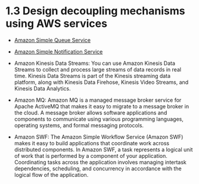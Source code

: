 # 1.3 Design decoupling mechanisms using AWS services

* [Amazon Simple Queue Service](sqs)

* [Amazon Simple Notification Service](sns)

* Amazon Kinesis Data Streams: You can use Amazon Kinesis Data Streams to collect and process large streams of data records in real time. Kinesis Data Streams is part of the Kinesis streaming data platform, along with Kinesis Data Firehose, Kinesis Video Streams, and Kinesis Data Analytics.

* Amazon MQ: Amazon MQ is a managed message broker service for Apache ActiveMQ that makes it easy to migrate to a message broker in the cloud. A message broker allows software applications and components to communicate using various programming languages, operating systems, and formal messaging protocols.

* Amazon SWF: The Amazon Simple Workflow Service (Amazon SWF) makes it easy to build applications that coordinate work across distributed components. In Amazon SWF, a task represents a logical unit of work that is performed by a component of your application. Coordinating tasks across the application involves managing intertask dependencies, scheduling, and concurrency in accordance with the logical flow of the application.
